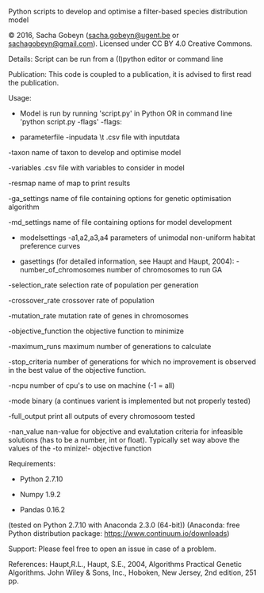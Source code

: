 
Python scripts to develop and optimise a filter-based species distribution model

© 2016, Sacha Gobeyn (sacha.gobeyn@ugent.be or sachagobeyn@gmail.com). Licensed under CC BY 4.0 Creative Commons.

Details: Script can be run from a (I)python editor or command line
 
Publication: This code is coupled to a publication, it is advised to first read the publication.

Usage:

  * Model is run by running 'script.py' in Python OR in command line 'python script.py -flags'
   -flags: 

  * parameterfile
   -inpudata \t .csv file with inputdata

   -taxon                     name of taxon to develop and optimise model
 
   -variables                 .csv file with variables to consider in model

   -resmap                    name of map to print results
 
   -ga_settings               name of file containing options for genetic optimisation algorithm

   -md_settings               name of file containing options for model development


  * modelsettings
   -a1,a2,a3,a4               parameters of unimodal non-uniform habitat preference curves

  * gasettings (for detailed information, see Haupt and Haupt, 2004):
   -number_of_chromosomes     number of chromosomes to run GA

   -selection_rate            selection rate of population per generation
 
   -crossover_rate            crossover rate of population
 
   -mutation_rate             mutation rate of genes in chromosomes
 
   -objective_function        the objective function to minimize
 
   -maximum_runs              maximum number of generations to calculate
 
   -stop_criteria             number of generations for which no improvement is observed in the best value of the objective function.
 
   -ncpu                      number of cpu's to use on machine (-1 = all)
 
   -mode                      binary (a continues varient is implemented but not properly tested)

   -full_output               print all outputs of every chromosoom tested
 
   -nan_value                 nan-value for objective and evalutation criteria for infeasible solutions (has to be a number, int or float). Typically set way above the values of the -to minize!- objective function

Requirements:
  * Python 2.7.10
  
  * Numpy 1.9.2  
  
  * Pandas 0.16.2

  
  (tested on Python 2.7.10 with Anaconda 2.3.0 (64-bit)) 
  (Anaconda: free Python distribution package: https://www.continuum.io/downloads)
  

Support: Please feel free to open an issue in case of a problem.

References:
 Haupt,R.L., Haupt, S.E., 2004, Algorithms Practical Genetic Algorithms. John Wiley & Sons, Inc., Hoboken, New Jersey, 2nd edition, 251 pp.

